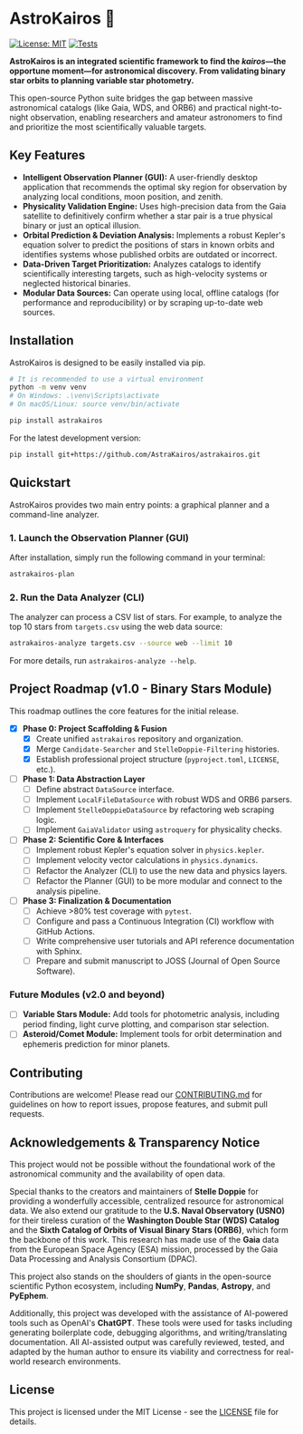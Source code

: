 # AstroKairos 🌠

<!-- [![PyPI version](https://badge.fury.io/py/astrakairos.svg)](https://badge.fury.io/py/astrakairos) --> <!-- Placeholder: Activate once published to PyPI -->
[![License: MIT](https://img.shields.io/badge/License-MIT-blue.svg)](https://opensource.org/licenses/MIT)
[![Tests](https://github.com/AstraKairos/astrakairos/actions/workflows/ci.yml/badge.svg)](https://github.com/AstraKairos/astrakairos/actions/workflows/ci.yml)

 **AstroKairos is an integrated scientific framework to find the *kairos*—the opportune moment—for astronomical discovery. From validating binary star orbits to planning variable star photometry.**

This open-source Python suite bridges the gap between massive astronomical catalogs (like Gaia, WDS, and ORB6) and practical night-to-night observation, enabling researchers and amateur astronomers to find and prioritize the most scientifically valuable targets.

## Key Features

- **Intelligent Observation Planner (GUI):** A user-friendly desktop application that recommends the optimal sky region for observation by analyzing local conditions, moon position, and zenith.
- **Physicality Validation Engine:** Uses high-precision data from the Gaia satellite to definitively confirm whether a star pair is a true physical binary or just an optical illusion.
- **Orbital Prediction & Deviation Analysis:** Implements a robust Kepler's equation solver to predict the positions of stars in known orbits and identifies systems whose published orbits are outdated or incorrect.
- **Data-Driven Target Prioritization:** Analyzes catalogs to identify scientifically interesting targets, such as high-velocity systems or neglected historical binaries.
- **Modular Data Sources:** Can operate using local, offline catalogs (for performance and reproducibility) or by scraping up-to-date web sources.

## Installation

AstroKairos is designed to be easily installed via pip.

```bash
# It is recommended to use a virtual environment
python -m venv venv
# On Windows: .\venv\Scripts\activate
# On macOS/Linux: source venv/bin/activate

pip install astrakairos
```

For the latest development version:

```bash
pip install git+https://github.com/AstraKairos/astrakairos.git
```

## Quickstart

AstroKairos provides two main entry points: a graphical planner and a command-line analyzer.

### 1. Launch the Observation Planner (GUI)

After installation, simply run the following command in your terminal:

```bash
astrakairos-plan
```

### 2. Run the Data Analyzer (CLI)

The analyzer can process a CSV list of stars. For example, to analyze the top 10 stars from `targets.csv` using the web data source:

```bash
astrakairos-analyze targets.csv --source web --limit 10
```

For more details, run `astrakairos-analyze --help`.

## Project Roadmap (v1.0 - Binary Stars Module)

This roadmap outlines the core features for the initial release.

- [x] **Phase 0: Project Scaffolding & Fusion**
  - [x] Create unified `astrakairos` repository and organization.
  - [x] Merge `Candidate-Searcher` and `StelleDoppie-Filtering` histories.
  - [x] Establish professional project structure (`pyproject.toml`, `LICENSE`, etc.).
- [ ] **Phase 1: Data Abstraction Layer**
  - [ ] Define abstract `DataSource` interface.
  - [ ] Implement `LocalFileDataSource` with robust WDS and ORB6 parsers.
  - [ ] Implement `StelleDoppieDataSource` by refactoring web scraping logic.
  - [ ] Implement `GaiaValidator` using `astroquery` for physicality checks.
- [ ] **Phase 2: Scientific Core & Interfaces**
  - [ ] Implement robust Kepler's equation solver in `physics.kepler`.
  - [ ] Implement velocity vector calculations in `physics.dynamics`.
  - [ ] Refactor the Analyzer (CLI) to use the new data and physics layers.
  - [ ] Refactor the Planner (GUI) to be more modular and connect to the analysis pipeline.
- [ ] **Phase 3: Finalization & Documentation**
  - [ ] Achieve >80% test coverage with `pytest`.
  - [ ] Configure and pass a Continuous Integration (CI) workflow with GitHub Actions.
  - [ ] Write comprehensive user tutorials and API reference documentation with Sphinx.
  - [ ] Prepare and submit manuscript to JOSS (Journal of Open Source Software).

### Future Modules (v2.0 and beyond)

- [ ] **Variable Stars Module:** Add tools for photometric analysis, including period finding, light curve plotting, and comparison star selection.
- [ ] **Asteroid/Comet Module:** Implement tools for orbit determination and ephemeris prediction for minor planets.

## Contributing

Contributions are welcome! Please read our [CONTRIBUTING.md](CONTRIBUTING.md) for guidelines on how to report issues, propose features, and submit pull requests.

## Acknowledgements & Transparency Notice

This project would not be possible without the foundational work of the astronomical community and the availability of open data.

Special thanks to the creators and maintainers of **Stelle Doppie** for providing a wonderfully accessible, centralized resource for astronomical data. We also extend our gratitude to the **U.S. Naval Observatory (USNO)** for their tireless curation of the **Washington Double Star (WDS) Catalog** and the **Sixth Catalog of Orbits of Visual Binary Stars (ORB6)**, which form the backbone of this work. This research has made use of the **Gaia** data from the European Space Agency (ESA) mission, processed by the Gaia Data Processing and Analysis Consortium (DPAC).

This project also stands on the shoulders of giants in the open-source scientific Python ecosystem, including **NumPy**, **Pandas**, **Astropy**, and **PyEphem**.

Additionally, this project was developed with the assistance of AI-powered tools such as OpenAI's **ChatGPT**. These tools were used for tasks including generating boilerplate code, debugging algorithms, and writing/translating documentation. All AI-assisted output was carefully reviewed, tested, and adapted by the human author to ensure its viability and correctness for real-world research environments.

## License

This project is licensed under the MIT License - see the [LICENSE](LICENSE) file for details.
